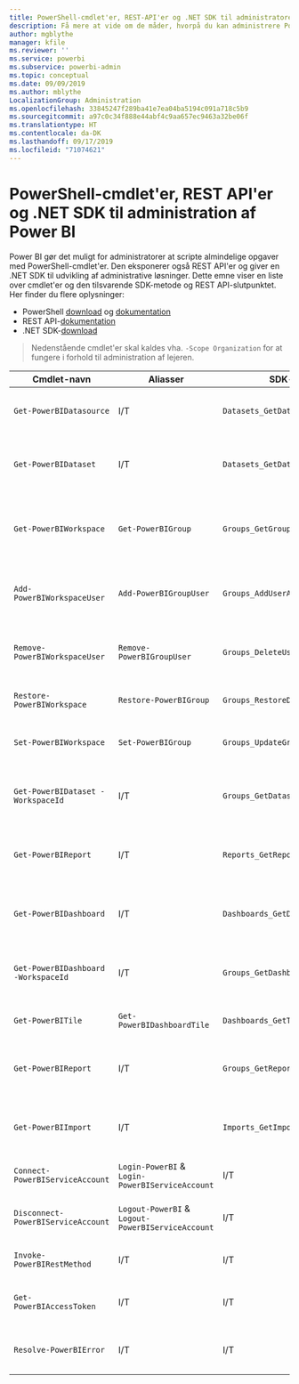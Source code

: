 ```yaml
---
title: PowerShell-cmdlet'er, REST-API'er og .NET SDK til administratorer
description: Få mere at vide om de måder, hvorpå du kan administrere Power BI via scripts og programmerings-API'er.
author: mgblythe
manager: kfile
ms.reviewer: ''
ms.service: powerbi
ms.subservice: powerbi-admin
ms.topic: conceptual
ms.date: 09/09/2019
ms.author: mblythe
LocalizationGroup: Administration
ms.openlocfilehash: 33845247f289ba41e7ea04ba5194c091a718c5b9
ms.sourcegitcommit: a97c0c34f888e44abf4c9aa657ec9463a32be06f
ms.translationtype: HT
ms.contentlocale: da-DK
ms.lasthandoff: 09/17/2019
ms.locfileid: "71074621"
---
```

# <a name="powershell-cmdlets-rest-apis-and-net-sdk-for-power-bi-administration"></a>PowerShell-cmdlet'er, REST API'er og .NET SDK til administration af Power BI
Power BI gør det muligt for administratorer at scripte almindelige opgaver med PowerShell-cmdlet'er. Den eksponerer også REST API'er og giver en .NET SDK til udvikling af administrative løsninger. Dette emne viser en liste over cmdlet'er og den tilsvarende SDK-metode og REST API-slutpunktet. Her finder du flere oplysninger:

- PowerShell [download](https://www.powershellgallery.com/packages/MicrosoftPowerBIMgmt/) og [dokumentation](https://docs.microsoft.com/powershell/power-bi/overview?view=powerbi-ps)
- REST API-[dokumentation](https://docs.microsoft.com/rest/api/power-bi/admin)
- .NET SDK-[download](https://www.nuget.org/packages/Microsoft.PowerBI.Api/)

> Nedenstående cmdlet'er skal kaldes vha. `-Scope Organization` for at fungere i forhold til administration af lejeren.

| **Cmdlet-navn** | **Aliasser** | **SDK-metode** | **REST API-slutpunkt** | **Beskrivelse** |
| --- | --- | --- | --- | --- |
| `Get-PowerBIDatasource` | I/T | `Datasets_GetDataSourcesAsAdmin` | /v1.0/myorg/admin/datasets/{datasetkey}/datasources | Henter datakilderne for et givet datasæt. |
| `Get-PowerBIDataset` | I/T | `Datasets_GetDatasetsAsAdmin` | /v1.0/myorg/admin/datasets | Henter den komplette liste over datasæt i en Power BI-lejer. |
| `Get-PowerBIWorkspace` | `Get-PowerBIGroup` | `Groups_GetGroupsAsAdmin` | /v1.0/myorg/admin/groups | Henter den komplette liste over arbejdsområder i en Power BI-lejer. |
| `Add-PowerBIWorkspaceUser` | `Add-PowerBIGroupUser` | `Groups_AddUserAsAdmin` | /v1.0/myorg/admin/groups/{groupId}/users | Tilføjer en bruger som medlem af et givet arbejdsområde. |
| `Remove-PowerBIWorkspaceUser` | `Remove-PowerBIGroupUser` | `Groups_DeleteUserAsAdmin` | /v1.0/myorg/admin/groups/{groupId}/users/{user} | Fjerner en bruger fra medlemslisten for et givet arbejdsområde. |
| `Restore-PowerBIWorkspace` |`Restore-PowerBIGroup` | `Groups_RestoreDeletedGroupAsAdmin` | /v1.0/myorg/admin/groups/{groupId}/restore | Gendanner et slettet arbejdsområde. |
| `Set-PowerBIWorkspace` |`Set-PowerBIGroup` | `Groups_UpdateGroupAsAdmin` | /v1.0/myorg/admin/groups/{groupId} | Opdaterer egenskaberne for et givet arbejdsområde. |
| `Get-PowerBIDataset -WorkspaceId` | I/T | `Groups_GetDatasetsAsAdmin` | /v1.0/myorg/admin/groups/{group\_id}/datasets | Henter datasættene inden for et givet arbejdsområde. |
| `Get-PowerBIReport` | I/T | `Reports_GetReportsAsAdmin` | /v1.0/myorg/admin/reports | Henter den komplette liste over rapporter i en Power BI-lejer. |
| `Get-PowerBIDashboard` | I/T | `Dashboards_GetDashboardsAsAdmin` | /v1.0/myorg/admin/dashboards | Henter den komplette liste over dashboards i en Power BI-lejer. |
| `Get-PowerBIDashboard -WorkspaceId` | I/T | `Groups_GetDashboardsAsAdmin` | /v1.0/myorg/admin/groups/{group\_id}/dashboards | Henter dashboards inden for et givet arbejdsområde. |
| `Get-PowerBITile` | `Get-PowerBIDashboardTile` | `Dashboards_GetTilesAsAdmin` | /v1.0/myorg/admin/dashboards/{dashboard\_id}/tiles | Henter felterne til et givet dashboard. |
| `Get-PowerBIReport` | I/T | `Groups_GetReportsAsAdmin` | /v1.0/myorg/admin/groups/{group\_id}/reports | Henter rapporterne inden for et givet arbejdsområde. |
| `Get-PowerBIImport` | I/T | `Imports_GetImportsAsAdmin` | /v1.0/myorg/admin/imports | Henter den komplette liste over importer i en Power BI-lejer. |
| `Connect-PowerBIServiceAccount` | `Login-PowerBI` &  `Login-PowerBIServiceAccount` | I/T | I/T | Log på Power BI, og begynd en session. |
| `Disconnect-PowerBIServiceAccount` | `Logout-PowerBI` & `Logout-PowerBIServiceAccount` | I/T | I/T | Log af Power BI, og luk den eksisterende session. |
| `Invoke-PowerBIRestMethod`| I/T | I/T | I/T | Send vilkårlige REST API-kald til Power BI. |
| `Get-PowerBIAccessToken`| I/T | I/T | I/T | Få adgangstokenet til Power BI i en session. |
| `Resolve-PowerBIError`| I/T | I/T | I/T | Få detaljerede fejloplysninger for mislykkedes cmdlet-kald. |

